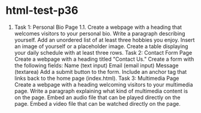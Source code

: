 # html-test-p36
1. Task 1: Personal Bio Page
   1.1. Create a webpage with a heading that welcomes visitors to your personal bio.
    Write a paragraph describing yourself.
    Add an unordered list of at least three hobbies you enjoy.
    Insert an image of yourself or a placeholder image.
    Create a table displaying your daily schedule with at least three rows.
Task 2: Contact Form Page
Create a webpage with a heading titled "Contact Us."
Create a form with the following fields:
Name (text input)
Email (email input)
Message (textarea)
Add a submit button to the form.
Include an anchor tag that links back to the home page (index.html).
Task 3: Multimedia Page
Create a webpage with a heading welcoming visitors to your multimedia page.
Write a paragraph explaining what kind of multimedia content is on the page.
Embed an audio file that can be played directly on the page.
Embed a video file that can be watched directly on the page.
